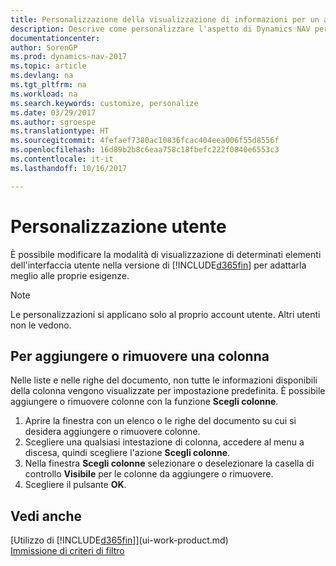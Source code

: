 ```yaml
---
title: Personalizzazione della visualizzazione di informazioni per un account utente
description: Descrive come personalizzare l'aspetto di Dynamics NAV per il proprio account utente.
documentationcenter: 
author: SorenGP
ms.prod: dynamics-nav-2017
ms.topic: article
ms.devlang: na
ms.tgt_pltfrm: na
ms.workload: na
ms.search.keywords: customize, personalize
ms.date: 03/29/2017
ms.author: sgroespe
ms.translationtype: HT
ms.sourcegitcommit: 4fefaef7380ac10836fcac404eea006f55d8556f
ms.openlocfilehash: 16d89b2b8c6eaa758c18fbefc222f0840e6553c3
ms.contentlocale: it-it
ms.lasthandoff: 10/16/2017

---
```

# <a name="user-personalization"></a>Personalizzazione utente
È possibile modificare la modalità di visualizzazione di determinati elementi dell'interfaccia utente nella versione di [!INCLUDE[d365fin](includes/d365fin_md.md)] per adattarla meglio alle proprie esigenze.

> [!NOTE]  
>   Le personalizzazioni si applicano solo al proprio account utente. Altri utenti non le vedono.

## <a name="to-add-or-remove-a-column"></a>Per aggiungere o rimuovere una colonna
Nelle liste e nelle righe del documento, non tutte le informazioni disponibili della colonna vengono visualizzate per impostazione predefinita. È possibile aggiungere o rimuovere colonne con la funzione **Scegli colonne**.

1. Aprire la finestra con un elenco o le righe del documento su cui si desidera aggiungere o rimuovere colonne.
2. Scegliere una qualsiasi intestazione di colonna, accedere al menu a discesa, quindi scegliere l'azione **Scegli colonne**.
3. Nella finestra **Scegli colonne** selezionare o deselezionare la casella di controllo **Visibile** per le colonne da aggiungere o rimuovere.
4. Scegliere il pulsante **OK**.

## <a name="see-also"></a>Vedi anche
[Utilizzo di [!INCLUDE[d365fin](includes/d365fin_md.md)]](ui-work-product.md)  
[Immissione di criteri di filtro](ui-enter-criteria-filters.md)

